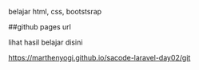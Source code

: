 belajar html, css, bootstsrap

##github pages url

lihat hasil belajar disini

https://marthenyogi.github.io/sacode-laravel-day02/git